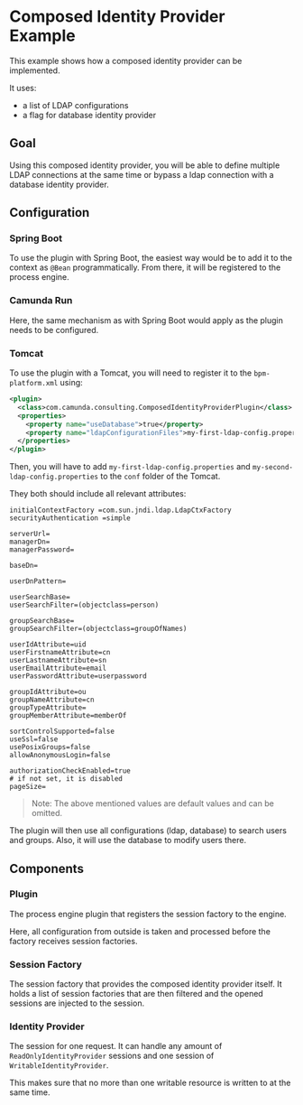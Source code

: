 # Composed Identity Provider Example

This example shows how a composed identity provider can be implemented.

It uses:

* a list of LDAP configurations
* a flag for database identity provider

## Goal

Using this composed identity provider, you will be able to define multiple LDAP connections at the same time or bypass a ldap connection with a database identity provider.

## Configuration

### Spring Boot

To use the plugin with Spring Boot, the easiest way would be to add it to the context as `@Bean` programmatically. From there, it will be registered to the process engine.

### Camunda Run

Here, the same mechanism as with Spring Boot would apply as the plugin needs to be configured.

### Tomcat

To use the plugin with a Tomcat, you will need to register it to the `bpm-platform.xml` using:

```xml
<plugin>
  <class>com.camunda.consulting.ComposedIdentityProviderPlugin</class>
  <properties>
    <property name="useDatabase">true</property>
    <property name="ldapConfigurationFiles">my-first-ldap-config.properties, my-second-ldap-config.properties</property>
  </properties>
</plugin>
```

Then, you will have to add `my-first-ldap-config.properties` and `my-second-ldap-config.properties` to the `conf` folder of the Tomcat.

They both should include all relevant attributes:
```properties
initialContextFactory =com.sun.jndi.ldap.LdapCtxFactory
securityAuthentication =simple

serverUrl=
managerDn=
managerPassword=

baseDn=

userDnPattern=

userSearchBase=
userSearchFilter=(objectclass=person)

groupSearchBase=
groupSearchFilter=(objectclass=groupOfNames)

userIdAttribute=uid
userFirstnameAttribute=cn
userLastnameAttribute=sn
userEmailAttribute=email
userPasswordAttribute=userpassword

groupIdAttribute=ou
groupNameAttribute=cn
groupTypeAttribute=
groupMemberAttribute=memberOf

sortControlSupported=false
useSsl=false
usePosixGroups=false
allowAnonymousLogin=false

authorizationCheckEnabled=true
# if not set, it is disabled
pageSize=
```
>Note: The above mentioned values are default values and can be omitted.

The plugin will then use all configurations (ldap, database) to search users and groups. Also, it will use the database to modify users there.

## Components

### Plugin

The process engine plugin that registers the session factory to the engine.

Here, all configuration from outside is taken and processed before the factory receives session factories.

### Session Factory

The session factory that provides the composed identity provider itself. It holds a list of session factories that are then filtered and the opened sessions are injected to the session.

### Identity Provider

The session for one request. It can handle any amount of `ReadOnlyIdentityProvider` sessions and one session of `WritableIdentityProvider`.

This makes sure that no more than one writable resource is written to at the same time.

